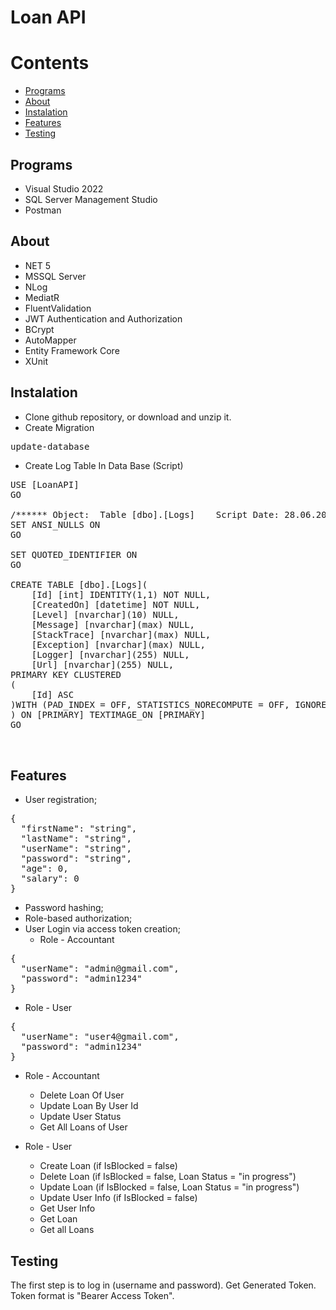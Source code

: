 # Loan API 

# Contents
* [Programs](#Programs)
* [About](#About)
* [Instalation](#Instalation)
* [Features](#Features)
* [Testing](#testing)

## Programs
* Visual Studio 2022
* SQL Server Management Studio
* Postman

## About

* NET 5
* MSSQL Server
* NLog
* MediatR
* FluentValidation
* JWT Authentication and Authorization
* BCrypt
* AutoMapper
* Entity Framework Core
* XUnit

## Instalation

* Clone github repository, or download and unzip it.
* Create Migration  

 <pre>update-database</pre>
    
* Create Log Table In Data Base (Script)
    
<pre>
USE [LoanAPI]
GO

/****** Object:  Table [dbo].[Logs]    Script Date: 28.06.2022 02:34:09 ******/
SET ANSI_NULLS ON
GO

SET QUOTED_IDENTIFIER ON
GO

CREATE TABLE [dbo].[Logs](
	[Id] [int] IDENTITY(1,1) NOT NULL,
	[CreatedOn] [datetime] NOT NULL,
	[Level] [nvarchar](10) NULL,
	[Message] [nvarchar](max) NULL,
	[StackTrace] [nvarchar](max) NULL,
	[Exception] [nvarchar](max) NULL,
	[Logger] [nvarchar](255) NULL,
	[Url] [nvarchar](255) NULL,
PRIMARY KEY CLUSTERED 
(
	[Id] ASC
)WITH (PAD_INDEX = OFF, STATISTICS_NORECOMPUTE = OFF, IGNORE_DUP_KEY = OFF, ALLOW_ROW_LOCKS = ON, ALLOW_PAGE_LOCKS = ON, OPTIMIZE_FOR_SEQUENTIAL_KEY = OFF) ON [PRIMARY]
) ON [PRIMARY] TEXTIMAGE_ON [PRIMARY]
GO


</pre>

    
## Features

* User registration;
<pre>{
  "firstName": "string",
  "lastName": "string",
  "userName": "string",
  "password": "string",
  "age": 0,
  "salary": 0
}</pre>
* Password hashing;
* Role-based authorization;
* User Login via access token creation;
  * Role - Accountant
<pre>
{
  "userName": "admin@gmail.com",
  "password": "admin1234"
}</pre>
  * Role - User
<pre>
{
  "userName": "user4@gmail.com",
  "password": "admin1234"
}</pre>


* Role - Accountant
  * Delete Loan Of User
  * Update Loan By User Id
  * Update User Status
  * Get All Loans of User
  
* Role - User
  * Create Loan (if IsBlocked = false)
  * Delete Loan (if IsBlocked = false, Loan Status = "in progress")
  * Update Loan (if IsBlocked = false, Loan Status = "in progress")
  * Update User Info (if IsBlocked = false)
  * Get User Info
  * Get Loan 
  * Get all Loans
  
## Testing
The first step is to log in (username and password). Get Generated Token. Token format is "Bearer Access Token".
